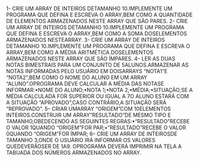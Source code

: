 1-  CRIE UM ARRAY DE INTEIROS DETAMANHO 10.IMPLEMENTE UM PROGRAMA QUE DEFINA E ESCREVA O ARRAY,BEM COMO A QUANTIDADE DE ELEMENTOS ARMAZENADOS NESTE ARRAY QUE SÃO PARES.
2-  CRIE UM ARRAY DE INTEIROS DETAMANHO 10.IMPLEMENTE UM PROGRAMA QUE DEFINA E ESCREVA O ARRAY,BEM COMO A SOMA DOSELEMENTOS ARMAZENADOS NESTEARRAY.
3-  CRIE UM ARRAY DE INTEIROS DETAMANHO 10.IMPLEMENTE UM PROGRAMA QUE DEFINA E ESCREVA O ARRAY,BEM COMO A MÉDIA ARITMÉTICA DOSELEMENTOS ARMAZENADOS NESTE ARRAY QUE SÃO ÍMPARES.
4–  LER AS DUAS NOTAS BIMESTRAIS PARA UM CONJUNTO DE 5ALUNOS.ARMAZENAR AS NOTAS INFORMADAS PELO USUÁRIO EM DOISARRAYS “NOTA1”E “NOTA2”,BEM COMO O NOME DO ALUNO EM UM ARRAY             “ALUNO”.OPROGRAMA DEVE CALCULAR A MÉDIA DAS NOTASE INFORMAR:•NOME DO ALUNO;•NOTA 1;•NOTA 2;•MÉDIA;•SITUAÇÃO;SE A MÉDIA CALCULADA FOR SUPERIOR OU IGUAL A 7O ALUNO ESTARÁ COM A      SITUAÇÃO “APROVADO”,CASO CONTRÁRIO,A SITUAÇÃO SERÁ “REPROVADO”.
5–  CRIAR UMARRAY “ORIGEM”COM 10ELEMENTOS INTEIROS.CONSTRUIR UM ARRAY“RESULTADO”DE MESMO TIPO E TAMANHO,OBEDECENDO AS SEGUINTES REGRAS:•“RESULTADO”RECEBE O VALOR 1QUANDO               “ORIGEM”FOR PAR;•“RESULTADO”RECEBE O VALOR 0QUANDO “ORIGEM”FOR ÍMPAR;
6–  CRIE UM ARRAY DE INTEIROSDE TAMANHO 3,ONDE O USUÁRIO IRÁ INFORMAR OS VALORES QUEDEVERÃOSER DE 1A9.   OPROGRAMA DEVERÁ IMPRIMIR NA TELA A TABUADA DOS NÚMEROS ARMAZENADOS NO         ARRAY.
